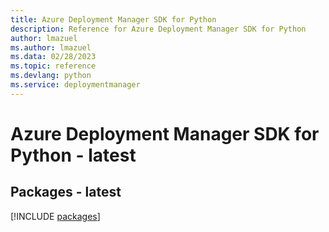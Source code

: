 ```yaml
---
title: Azure Deployment Manager SDK for Python
description: Reference for Azure Deployment Manager SDK for Python
author: lmazuel
ms.author: lmazuel
ms.data: 02/28/2023
ms.topic: reference
ms.devlang: python
ms.service: deploymentmanager
---
```

# Azure Deployment Manager SDK for Python - latest
## Packages - latest
[!INCLUDE [packages](deployment-manager-index.md)]